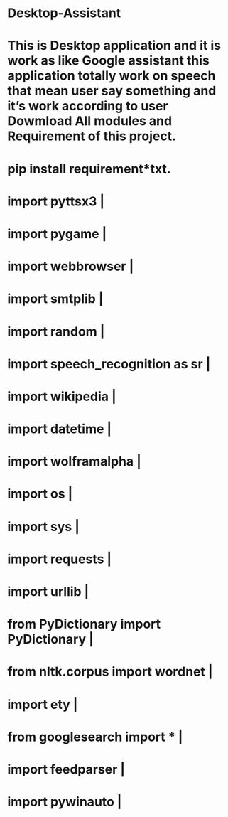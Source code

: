 # Desktop-Assistant
This is Desktop application and it is work as like Google assistant this application totally work on speech that mean user say something and  it’s work according to user 
Dowmload All modules and  Requirement of this project.
========================================================================================================================================
pip install requirement*txt.
================================================================
import pyttsx3                                                 |
================================================================
import pygame                                                  |
================================================================
import webbrowser                                              |
================================================================
import smtplib                                                 |
================================================================
import random                                                  |
================================================================
import speech_recognition as sr                                |
================================================================
import wikipedia                                               |
================================================================
import datetime                                                |
================================================================
import wolframalpha                                            |
================================================================
import os                                                      |
================================================================
import sys                                                     |
================================================================
import requests                                                |
================================================================
import urllib                                                  |
================================================================
from PyDictionary import PyDictionary                          |
================================================================
from nltk.corpus import wordnet                                |
================================================================
import ety                                                     |
================================================================
from googlesearch import *                                     |
================================================================
import feedparser                                              |
================================================================
import pywinauto                                               |
================================================================

